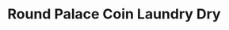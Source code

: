 ---
title: "Round Palace Coin Laundry Dry"
url: /crestview/round-palace-coin-laundry-dry/
shop: laundry
---